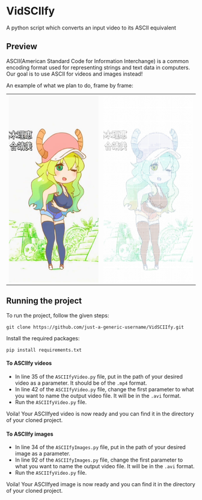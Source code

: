 # VidSCIIfy
A python script which converts an input video to its ASCII equivalent

## Preview
ASCII(American Standard Code for Information Interchange) is a common encoding format used for representing strings and text data in computers. Our goal is to use ASCII for videos and images instead!

An example of what we plan to do, frame by frame: 
<table>
  <tr>
    <td><img src="frame362.jpg" width=300 height=500></td>
    <td><img src="ASCIIframe362.jpg" width=300 height=500></td>
  </tr>
 </table>

## Running the project
To run the project, follow the given steps:
```
git clone https://github.com/just-a-generic-username/VidSCIIfy.git
```
Install the required packages:
```
pip install requirements.txt
```
#### To ASCIIfy videos
* In line 35 of the `ASCIIfyVideo.py` file, put in the path of your desired video as a parameter. It should be of the `.mp4` format.
* In line 42 of the `ASCIIfyVideo.py` file, change the first parameter to what you want to name the output video file. It will be in the `.avi` format.
* Run the `ASCIIfyVideo.py` file.

Voila! Your ASCIIfyed video is now ready and you can find it in the directory of your cloned project.

#### To ASCIIfy images
* In line 34 of the `ASCIIfyImages.py` file, put in the path of your desired image as a parameter.
* In line 92 of the `ASCIIfyImages.py` file, change the first parameter to what you want to name the output video file. It will be in the `.avi` format.
* Run the `ASCIIfyVideo.py` file.

Voila! Your ASCIIfyed image is now ready and you can find it in the directory of your cloned project.
